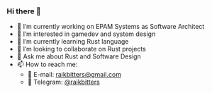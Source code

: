 ### Hi there 👋

<!--
**raikbitters/raikbitters** is a ✨ _special_ ✨ repository because its `README.md` (this file) appears on your GitHub profile.

Here are some ideas to get you started:

- 🔭 I’m currently working on ...
- 🌱 I’m currently learning ...
- 👯 I’m looking to collaborate on ...
- 🤔 I’m looking for help with ...
- 💬 Ask me about ...
- 📫 How to reach me: ...
- 😄 Pronouns: ...
- ⚡ Fun fact: ...
-->

- 🔭 I’m currently working on EPAM Systems as Software Architect
- 👀 I’m interested in gamedev and system design
- 🌱 I’m currently learning Rust language
- 👯 I’m looking to collaborate on Rust projects
- 💬 Ask me about Rust and Software Design
- 📫 How to reach me:
  - 📧 E-mail: raikbitters@gmail.com
  - 💬 Telegram: [@raikbitters](https://t.me/raikbitters)
